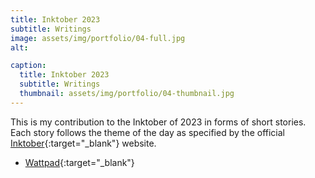 ```yaml
---
title: Inktober 2023
subtitle: Writings
image: assets/img/portfolio/04-full.jpg
alt: 

caption:
  title: Inktober 2023
  subtitle: Writings
  thumbnail: assets/img/portfolio/04-thumbnail.jpg
---
```


This is my contribution to the Inktober of 2023 in forms of short stories. 
Each story follows the theme of the day as specified by the official [Inktober](https://inktober.com/){:target="_blank"} website.

- [Wattpad](https://www.wattpad.com/list/1489037509){:target="_blank"}

